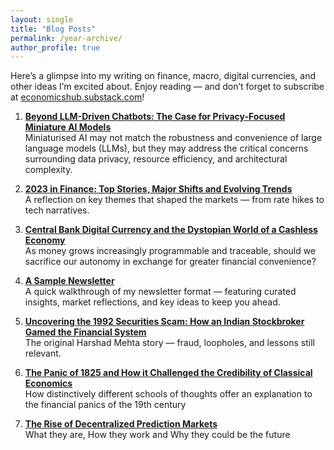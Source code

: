 ```yaml
---
layout: single
title: "Blog Posts"
permalink: /year-archive/
author_profile: true
---
```


Here’s a glimpse into my writing on finance, macro, digital currencies, and other ideas I’m excited about. Enjoy reading — and don’t forget to subscribe at <a href="https://economicshub.substack.com/" target="_blank">economicshub.substack.com</a>!

1. <a href="https://www.instagram.com/p/C09ADUXPO-9/?img_index=1" target="_blank"><strong>Beyond LLM-Driven Chatbots: The Case for Privacy-Focused Miniature AI Models</strong></a>  
   Miniaturised AI may not match the robustness and convenience of large language models (LLMs), but they may address  the critical concerns surrounding data privacy, resource efficiency, and architectural complexity.

2. <a href="https://www.instagram.com/p/C117XVat_5N/?img_index=1" target="_blank"><strong>2023 in Finance: Top Stories, Major Shifts and Evolving Trends</strong></a>  
   A reflection on key themes that shaped the markets — from rate hikes to tech narratives.

3. <a href="https://economicshub.substack.com/p/central-bank-digital-currency-and?s=r" target="_blank"><strong>Central Bank Digital Currency and the Dystopian World of a Cashless Economy</strong></a>  
   As money grows increasingly programmable and traceable, should we sacrifice our autonomy in exchange for greater financial convenience?

4. <a href="https://economicshub.substack.com/p/the-economics-hub-newsletter-week-867" target="_blank"><strong>A Sample Newsletter</strong></a>  
   A quick walkthrough of my newsletter format — featuring curated insights, market reflections, and key ideas to keep you ahead.

5. <a href="https://www.instagram.com/p/CJYj5DRnuZa/?next=%2F" target="_blank"><strong>Uncovering the 1992 Securities Scam: How an Indian Stockbroker Gamed the Financial System</strong></a>  
   The original Harshad Mehta story — fraud, loopholes, and lessons still relevant.

6. <a href="https://economicshub.substack.com/p/the-panic-of-1825-and-how-it-challenged" target="_blank"><strong>The Panic of 1825 and How it Challenged the Credibility of Classical Economics</strong></a>  
   How distinctively different schools of thoughts offer an explanation to the financial panics of the 19th century

7. <a href="https://economicshub.substack.com/p/the-rise-of-decentralized-prediction?s=r" target="_blank"><strong>The Rise of Decentralized Prediction Markets</strong></a>  
   What they are, How they work and Why they could be the future
